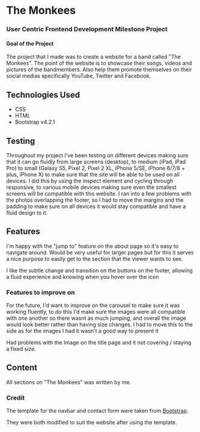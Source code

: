 # The Monkees

### User Centric Frontend Development Milestone Project

#### Goal of the Project

The project that I made was to create a website for a band called "The Monkees". The point of the website is to showcase their songs, videos and pictures of the bandmembers. Also help them promote themselves on their social medias specifically YouTube, Twitter and Facebook. 

## Technologies Used
- CSS
- HTML
- Bootstrap v4.2.1

## Testing
Throughout my project I've been testing on different devices making sure that it can go fluidly from large screens (desktop), to medium (iPad, iPad Pro) to small (Galaxy S5, Pixel 2, Pixel 2 XL, iPhone 5/SE, iPhone 6/7/8 + plus, iPhone X) to make sure that the site will be able to be used on 
all devices. I did this by using the inspect element and cycling through responsive, to various mobile devices making sure even the smallest screens will be compatible with this website. I ran into a few problems with the photos overlapping the 
footer, so I had to move the margins and the padding to make sure on all devices it would stay compatible and have a fluid design to it.

## Features
I'm happy with the "jump to" feature on the about page so it's easy to navigate around. Would be very useful for larger pages but for this it serves a nice purpose to easily get to the section that the viewer wants to see. 

I like the subtle change and transition on the buttons on the footer, allowing a fluid experience and knowing when you hover over the icon

### Features to improve on

For the future, I'd want to improve on the carousel to make sure it was working fluently, to do this I'd make sure the images were all compatible with one another so there wasnt as much jumping, and overall the image would look better rather than having size changes. I had to move this to the side as for the images I had it wasn't a good way to 
present it 

Had problems with the Image on the title page and it not covering / staying a fixed size.
## Content

All sections on "The Monkees" was written by me.

### Credit

The template for the navbar and contact form were taken from [Bootstrap](https://getbootstrap.com/docs/4.3/components/alerts/).

They were both modified to suit the website after using the template.
